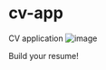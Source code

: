 # cv-app
CV application
![image](https://github.com/user-attachments/assets/27aee3ea-7118-4a6e-ba88-b3de030c95e4)

Build your resume!
